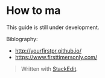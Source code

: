 # How to ma

This guide is still under development.

Biblography:
 - http://yourfirstpr.github.io/
 - https://www.firsttimersonly.com/

> Written with [StackEdit](https://stackedit.io/).
<!--stackedit_data:
eyJoaXN0b3J5IjpbNDY1MTYxMTIzXX0=
-->